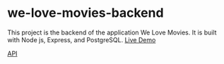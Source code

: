 # we-love-movies-backend

This project is the backend of the application We Love Movies. It is built with Node js, Express, and PostgreSQL.
[Live Demo](https://intense-anchorage-47437.herokuapp.com/)

[API](https://backend-of-movies.herokuapp.com/)
